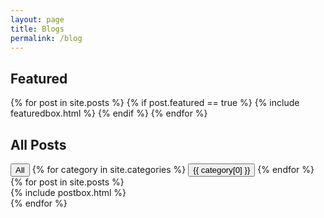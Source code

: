 ```yaml
---
layout: page
title: Blogs
permalink: /blog
---
```


<!-- Featured
================================================== -->
<section class="featured-posts">
  <div class="section-title">
    <h2><span>Featured</span></h2>
  </div>
  <div class="row">
    {% for post in site.posts %} {% if post.featured == true %} {% include
    featuredbox.html %} {% endif %} {% endfor %}
  </div>
</section>

<!-- Posts Index
================================================== -->
<section class="recent-posts">
  <div class="section-title">
    <h2><span>All Posts</span></h2>
  </div>

  <div class="filter-buttons">
    <button class="filter-btn active" data-filter="all">All</button>
    {% for category in site.categories %}
    <button
      class="filter-btn"
      data-filter="category-{{ category[0] | downcase | replace: ' ','-' }}"
    >
      {{ category[0] }}
    </button>
    {% endfor %}
  </div>

  <div class="row listrecent">
    {% for post in site.posts %}
    <div
      class="postbox-container"
      data-categories="{% for category in post.categories %}{{ category | downcase }} {% endfor %}"
      data-tags="{% for tag in post.tags %}{{ tag | downcase }} {% endfor %}"
    >
      {% include postbox.html %}
    </div>
    {% endfor %}
  </div>

  <script>
    document.querySelectorAll(".filter-btn").forEach((button) => {
      button.addEventListener("click", () => {
        const filter = button.dataset.filter;

        // ボタンのアクティブ状態を更新
        document
          .querySelectorAll(".filter-btn")
          .forEach((btn) => btn.classList.remove("active"));
        button.classList.add("active");

        // 投稿の表示/非表示を切り替え
        document.querySelectorAll(".postbox-container").forEach((post) => {
          const showPost =
            filter === "all" ||
            post.dataset.categories.includes(filter.replace("category-", "")) ||
            post.dataset.tags.includes(filter.replace("tag-", ""));

          // displayプロパティをflexに変更（Bootstrapのグリッドシステムに対応）
          post.style.display = showPost ? "block" : "none";
        });
      });
    });
  </script>
</section>
